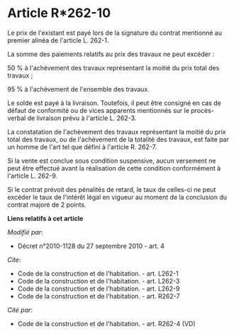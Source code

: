 # Article R*262-10

Le prix de l'existant est payé lors de la signature du contrat mentionné au premier alinéa de l'article L. 262-1. 

La somme des paiements relatifs au prix des travaux ne peut excéder  : 

50 % à l'achèvement des travaux représentant la moitié du prix total des travaux ; 

95 % à l'achèvement de l'ensemble des travaux. 

Le solde est payé à la livraison. Toutefois, il peut être consigné en cas de défaut de conformité ou de vices apparents
mentionnés sur le procès-verbal de livraison prévu à l'article L. 262-3. 

La constatation de l'achèvement des travaux représentant la moitié du prix total des travaux, ou de l'achèvement de la
totalité des travaux, est faite par un homme de l'art tel que défini à l'article R. 262-7. 

Si la vente est conclue sous condition suspensive, aucun versement ne peut être effectué avant la réalisation de cette
condition conformément à l'article L. 262-9. 

Si le contrat prévoit des pénalités de retard, le taux de celles-ci ne peut excéder le taux de l'intérêt légal en vigueur au
moment de la conclusion du contrat majoré de 2 points.

**Liens relatifs à cet article**

_Modifié par_:

  - Décret n°2010-1128 du 27 septembre 2010 - art. 4

_Cite_:

  - Code de la construction et de l'habitation. - art. L262-1
  - Code de la construction et de l'habitation. - art. L262-3
  - Code de la construction et de l'habitation. - art. L262-9
  - Code de la construction et de l'habitation. - art. R262-7

_Cité par_:

  - Code de la construction et de l'habitation. - art. R262-4 (VD)
